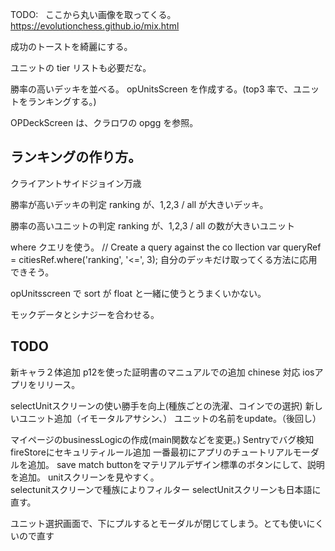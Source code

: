 TODO:  
ここから丸い画像を取ってくる。
https://evolutionchess.github.io/mix.html

成功のトーストを綺麗にする。

ユニットの tier リストも必要だな。

勝率の高いデッキを並べる。
opUnitsScreen を作成する。(top3 率で、ユニットをランキングする。)

OPDeckScreen は、クラロワの opgg を参照。

## ランキングの作り方。

クライアントサイドジョイン万歳

勝率が高いデッキの判定
ranking が、1,2,3 / all が大きいデッキ。

勝率の高いユニットの判定
ranking が、1,2,3 / all の数が大きいユニット

where クエリを使う。
// Create a query against the co llection
var queryRef = citiesRef.where('ranking', '<=', 3);
自分のデッキだけ取ってくる方法に応用できそう。

opUnitsscreen で sort が float と一緒に使うとうまくいかない。

モックデータとシナジーを合わせる。

## TODO
新キャラ２体追加
p12を使った証明書のマニュアルでの追加
chinese 対応
iosアプリをリリース。

selectUnitスクリーンの使い勝手を向上(種族ごとの洗濯、コインでの選択)
新しいユニット追加（イモータルアサシン、）
ユニットの名前をupdate。（後回し）

マイページのbusinessLogicの作成(main関数などを変更。)
Sentryでバグ検知
fireStoreにセキュリティルール追加
一番最初にアプリのチュートリアルモーダルを追加。
save match buttonをマテリアルデザイン標準のボタンにして、説明を追加。
unitスクリーンを見やすく。  
selectunitスクリーンで種族によりフィルター
selectUnitスクリーンも日本語に直す。

ユニット選択画面で、下にプルするとモーダルが閉じてしまう。とても使いにくいので直す


